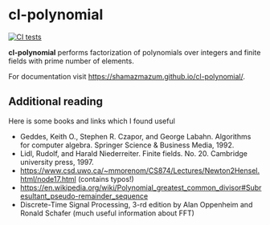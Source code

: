 cl-polynomial
=============
[![CI tests](https://github.com/shamazmazum/cl-polynomial/actions/workflows/test.yml/badge.svg)](https://github.com/shamazmazum/cl-polynomial/actions/workflows/test.yml)

**cl-polynomial** performs factorization of polynomials over integers and finite
fields with prime number of elements.

For documentation visit https://shamazmazum.github.io/cl-polynomial/.

## Additional reading

Here is some books and links which I found useful

* Geddes, Keith O., Stephen R. Czapor, and George Labahn. Algorithms for
  computer algebra. Springer Science & Business Media, 1992.
* Lidl, Rudolf, and Harald Niederreiter. Finite fields. No. 20. Cambridge
  university press, 1997.
* https://www.csd.uwo.ca/~mmorenom/CS874/Lectures/Newton2Hensel.html/node17.html
  (contains typos!)
* https://en.wikipedia.org/wiki/Polynomial_greatest_common_divisor#Subresultant_pseudo-remainder_sequence
* Discrete-Time Signal Processing, 3-rd edition by Alan Oppenheim and Ronald
  Schafer (much useful information about FFT)
